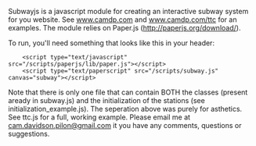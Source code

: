Subwayjs is a javascript module for creating an interactive subway system for you website. See www.camdp.com and www.camdp.com/ttc for an examples.
The module relies on Paper.js (http://paperjs.org/download/). 

To run, you'll need something that looks like this in your header:

        <script type="text/javascript" src="/scripts/paperjs/lib/paper.js"></script>
        <script type="text/paperscript" src="/scripts/subway.js" canvas="subway"></script>
        
Note that there is only one file that can contain BOTH the classes (present aready in subway.js) and the initialization of the stations 
(see initialization_example.js). The seperation above was purely for asthetics. See ttc.js for a full, working example. Please email me at cam.davidson.pilon@gmail.com it you 
have any comments, questions or suggestions.

